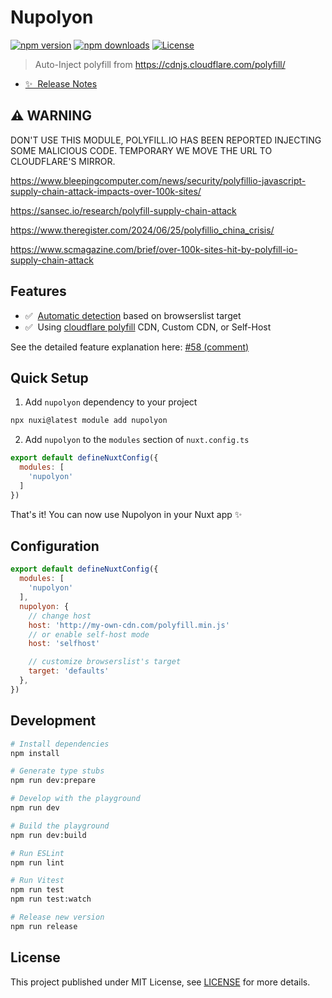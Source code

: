 <!--
Get your module up and running quickly.

Find and replace all on all files (CMD+SHIFT+F):
- Name: Nupolyon
- Package name: nupolyon
- Description: Auto-Inject polyfill from https://cdnjs.cloudflare.com/polyfill/
-->

# Nupolyon

[![npm version][npm-version-src]][npm-version-href]
[![npm downloads][npm-downloads-src]][npm-downloads-href]
[![License][license-src]][license-href]

> Auto-Inject polyfill from https://cdnjs.cloudflare.com/polyfill/

- [✨ &nbsp;Release Notes](/CHANGELOG.md)
<!-- - [📖 &nbsp;Documentation](https://example.com) -->

## ⚠️ WARNING

DON'T USE THIS MODULE, POLYFILL.IO HAS BEEN REPORTED INJECTING SOME MALICIOUS CODE.
TEMPORARY WE MOVE THE URL TO CLOUDFLARE'S MIRROR.

https://www.bleepingcomputer.com/news/security/polyfillio-javascript-supply-chain-attack-impacts-over-100k-sites/

https://sansec.io/research/polyfill-supply-chain-attack

https://www.theregister.com/2024/06/25/polyfillio_china_crisis/

https://www.scmagazine.com/brief/over-100k-sites-hit-by-polyfill-io-supply-chain-attack

## Features

<!-- Highlight some of the features your module provide here -->
- ✅ &nbsp;[Automatic detection][polyfillist] based on browserslist target
- ✅ &nbsp;Using [cloudflare polyfill](https://cdnjs.cloudflare.com/polyfill/) CDN, Custom CDN, or Self-Host

See the detailed feature explanation here: [#58 (comment)](https://github.com/adenvt/nupolyon/issues/58#issuecomment-1676713711)

## Quick Setup

1. Add `nupolyon` dependency to your project

```bash
npx nuxi@latest module add nupolyon
```

2. Add `nupolyon` to the `modules` section of `nuxt.config.ts`

```js
export default defineNuxtConfig({
  modules: [
    'nupolyon'
  ]
})
```

That's it! You can now use Nupolyon in your Nuxt app ✨

## Configuration

```js
export default defineNuxtConfig({
  modules: [
    'nupolyon'
  ],
  nupolyon: {
    // change host
    host: 'http://my-own-cdn.com/polyfill.min.js'
    // or enable self-host mode
    host: 'selfhost'

    // customize browserslist's target
    target: 'defaults'
  },
})
```

## Development

```bash
# Install dependencies
npm install

# Generate type stubs
npm run dev:prepare

# Develop with the playground
npm run dev

# Build the playground
npm run dev:build

# Run ESLint
npm run lint

# Run Vitest
npm run test
npm run test:watch

# Release new version
npm run release
```

## License

This project published under MIT License, see [LICENSE](/LICENSE) for more details.


<!-- Badges -->
[npm-version-src]: https://img.shields.io/npm/v/nupolyon/latest.svg?style=flat&colorA=18181B&colorB=28CF8D
[npm-version-href]: https://npmjs.com/package/nupolyon

[npm-downloads-src]: https://img.shields.io/npm/dm/nupolyon.svg?style=flat&colorA=18181B&colorB=28CF8D
[npm-downloads-href]: https://npmjs.com/package/nupolyon

[license-src]: https://img.shields.io/npm/l/nupolyon.svg?style=flat&colorA=18181B&colorB=28CF8D
[license-href]: https://npmjs.com/package/nupolyon

[polyfillist]: https://github.com/adenvt/polyfillist
